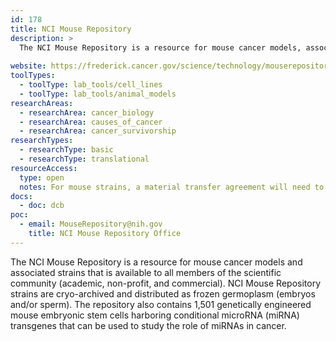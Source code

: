```yaml
---
id: 178
title: NCI Mouse Repository
description: >
  The NCI Mouse Repository is a resource for mouse cancer models, associated strains, and genetically engineered mouse embryonic stem cells harboring conditional microRNA (miRNAs) transgenes.
  
website: https://frederick.cancer.gov/science/technology/mouserepository
toolTypes:
  - toolType: lab_tools/cell_lines
  - toolType: lab_tools/animal_models
researchAreas:
  - researchArea: cancer_biology
  - researchArea: causes_of_cancer
  - researchArea: cancer_survivorship
researchTypes:
  - researchType: basic
  - researchType: translational
resourceAccess:
  type: open
  notes: For mouse strains, a material transfer agreement will need to be signed by the Recipient Scientist and an Authorized Recipient Official of his/her institution.
docs:
  - doc: dcb
poc:
  - email: MouseRepository@nih.gov
    title: NCI Mouse Repository Office 
---
```

The NCI Mouse Repository is a resource for mouse cancer models and associated strains that is available to all members of the scientific community (academic, non-profit, and commercial). NCI Mouse Repository strains are cryo-archived and distributed as frozen germoplasm (embryos and/or sperm). The repository also contains 1,501 genetically engineered mouse embryonic stem cells harboring conditional microRNA (miRNA) transgenes that can be used to study the role of miRNAs in cancer.
